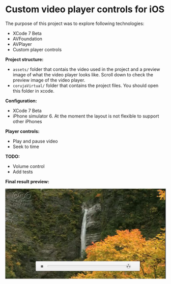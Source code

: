 # Custom video player controls for iOS

The purpose of this project was to explore following technologies:
  
  - XCode 7 Beta
  - AVFoundation
  - AVPlayer
  - Custom player controls
  
__Project structure:__
  - `assets/` folder that contais the video used in the project and a preview image of what the video player looks like. Scroll
  down to check the preview image of the video player.
  - `corujaVirtual/` folder that contains the project files. You should open this folder in xcode.

__Configuration:__
  - XCode 7 Beta
  - iPhone simulator 6. At the moment the layout is not flexible to support other iPhones

__Player controls:__
  - Play and pause video
  - Seek to time
  
__TODO:__
  - Volume control
  - Add tests

__Final result preview:__
  
![Alt text](https://raw.githubusercontent.com/ismalakazel/ios-custom-video-player/master/assets/Simulator%20Screen%20Shot%20Jun%2025%2C%202015%2C%202.02.33%20PM.png "Optional title")
